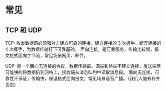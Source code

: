 # 常见

## TCP 和 UDP

TCP: 收发数据前必须和对方建立可靠的连接，建立连接的 3 次握手、断开连接的 4 次挥手，为数据传输打下可靠基础。
面向连接，是可靠服务，传输比较慢，报文格式面向字节流，常见场景网页、邮件。

UDP: 是一个面向无连接的协议，数据传输前，源端和终端不建立连接，发送端尽可能快的将数据扔到网络上，接收端从消息队列中读取消息段。
面向无连接，可靠性不保证，传输快，保温格式面向报文，常见场景语音广播。（我们人脑有补齐丢包）
